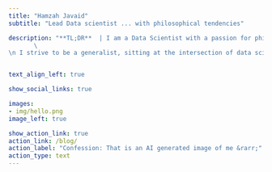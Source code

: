 ```yaml
---
title: "Hamzah Javaid"
subtitle: "Lead Data scientist ... with philosophical tendencies"

description: "**TL;DR**  | I am a Data Scientist with a passion for philosophy.
       \
\n I strive to be a generalist, sitting at the intersection of data science + product + strategy"


text_align_left: true

show_social_links: true

images: 
- img/hello.png
image_left: true

show_action_link: true
action_link: /blog/
action_label: "Confession: That is an AI generated image of me &rarr;"
action_type: text
---
```

